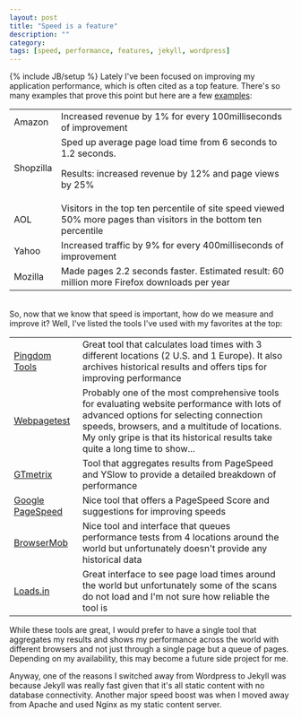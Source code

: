 ```yaml
---
layout: post
title: "Speed is a feature"
description: ""
category: 
tags: [speed, performance, features, jekyll, wordpress]
---
```

{% include JB/setup %}
Lately I've been focused on improving my application
performance, which is often cited as a top feature. There's so many
examples that prove this point but here are a few <a href="http://www.strangeloopnetworks.com/assets/images/infographic2.jpg" target="_blank">examples</a>:

<table class="table table-bordered table-striped">
    <tr>
        <td>Amazon</td>
        <td>Increased revenue by 1% for every 100milliseconds of improvement</td>
    </tr>
    <tr>
        <td>Shopzilla</td>
        <td>Sped up average page load time from 6 seconds to 1.2 seconds. 
        <p>Results: increased revenue by 12% and page views by 25%</p></td>
    </tr>
    <tr>
        <td>AOL</td>
        <td>Visitors in the top ten percentile of site speed viewed 50% more pages than visitors in the bottom ten percentile</td>
    </tr>
    <tr>
        <td>Yahoo</td>
        <td>Increased traffic by 9% for every 400milliseconds of improvement</td>
    </tr>
    <tr>
        <td>Mozilla</td>
        <td>Made pages 2.2 seconds faster. Estimated result: 60 million more Firefox downloads per year</td>
    </tr>
</table>
<br>
So, now that we know that speed is important, how do we measure and improve it?
Well, I've listed the tools I've used with my favorites at the top:

<table class="table table-bordered table-striped">
    <tr>
        <td><a href="http://tools.pingdom.com/fpt/" target="_blank">Pingdom Tools</a></td>
        <td>Great tool that calculates load times with 3 different locations (2 U.S. and 1 Europe). It also
            archives historical results and offers tips for improving performance</td>
    </tr>
    <tr>
        <td><a href="http://www.webpagetest.org/" target="_blank">Webpagetest</a></td>
        <td>Probably one of the most comprehensive tools for evaluating website
        performance with lots of advanced options for selecting connection speeds, browsers,
        and a multitude of locations. My only gripe is that its historical results
        take quite a long time to show...</td>
    </tr>
    <tr>
        <td><a href="https://www.gtmetrix.com" target="_blank">GTmetrix</a></td>
        <td>Tool that aggregates results from PageSpeed and YSlow to provide a detailed
            breakdown of performance</td>
    </tr>
    <tr>
        <td><a href="https://developers.google.com/speed/pagespeed/insights" target="_blank">Google PageSpeed</a></td>
        <td>Nice tool that offers a PageSpeed Score and suggestions for improving speeds</td>
    </tr>
    <tr>
        <td><a href="http://www.neustar.biz/enterprise/resources/web-performance/free-website-performance-test" target="_blank">BrowserMob</a></td>
        <td>Nice tool and interface that queues performance tests from 4 locations
            around the world but unfortunately doesn't provide any historical
            data</td>
    </tr>
    <tr>
        <td><a href="http://loads.in/" target="_blank">Loads.in</a></td>
        <td>Great interface to see page load times around the world
            but unfortunately some of the scans do not load and I'm not
            sure how reliable the tool is</td>
    </tr>
</table>

While these tools are great, I would prefer to have a single tool that aggregates
my results and shows my performance across the world with different browsers
and not just through a single page but a queue of pages. Depending on my availability, 
this may become a future side project for me.

Anyway, one of the reasons I switched away from Wordpress to Jekyll was because
Jekyll was really fast given that it's all static content with no database 
connectivity. Another major speed boost was when I moved away from Apache and
used Nginx as my static content server.
